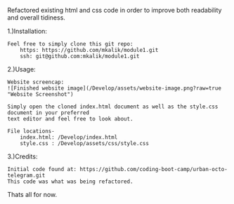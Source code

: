 <MODULE1-CHALLENGE>

Refactored existing html and css code in order to improve both readability and overall tidiness.

1.)Installation:

    Feel free to simply clone this git repo: 
        https: https://github.com/mkalik/module1.git
        ssh: git@github.com:mkalik/module1.git

2.)Usage:
    
    Website screencap:
    ![Finished website image](/Develop/assets/website-image.png?raw=true "Website Screenshot")
    
    Simply open the cloned index.html document as well as the style.css document in your preferred
    text editor and feel free to look about.
    
    File locations-
        index.html: /Develop/index.html
        style.css : /Develop/assets/css/style.css

3.)Credits:

    Initial code found at: https://github.com/coding-boot-camp/urban-octo-telegram.git  
    This code was what was being refactored.

Thats all for now.
